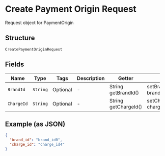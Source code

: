 
# Create Payment Origin Request

Request object for PaymentOrigin

## Structure

`CreatePaymentOriginRequest`

## Fields

| Name | Type | Tags | Description | Getter | Setter |
|  --- | --- | --- | --- | --- | --- |
| `BrandId` | `String` | Optional | - | String getBrandId() | setBrandId(String brandId) |
| `ChargeId` | `String` | Optional | - | String getChargeId() | setChargeId(String chargeId) |

## Example (as JSON)

```json
{
  "brand_id": "brand_id0",
  "charge_id": "charge_id4"
}
```

